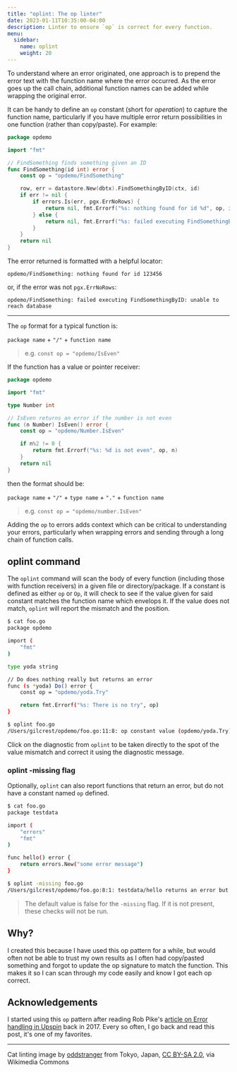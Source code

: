 ```yaml
---
title: "oplint: The op linter"
date: 2023-01-11T10:35:00-04:00
description: Linter to ensure `op` is correct for every function.
menu:
  sidebar:
    name: oplint
    weight: 20
---
```


To understand where an error originated, one approach is to prepend the error text with the function name where the error occurred. As the error goes up the call chain, additional function names can be added while wrapping the original error.

It can be handy to define an `op` constant (short for *operation*) to capture the function name, particularly if you have multiple error return possibilities in one function (rather than copy/paste). For example:

```go
package opdemo

import "fmt"

// FindSomething finds something given an ID
func FindSomething(id int) error {
    const op = "opdemo/FindSomething"

    row, err = datastore.New(dbtx).FindSomethingByID(ctx, id)
    if err != nil {
        if errors.Is(err, pgx.ErrNoRows) {
            return nil, fmt.Errorf("%s: nothing found for id %d", op, id)
        } else {
            return nil, fmt.Errorf("%s: failed executing FindSomethingByID: %w", op, err)
        }
    }
    return nil
}
```

The error returned is formatted with a helpful locator:

`opdemo/FindSomething: nothing found for id 123456`

or, if the error was not `pgx.ErrNoRows`:

`opdemo/FindSomething: failed executing FindSomethingByID: unable to reach database`

-----

The `op` format for a typical function is:

`package name` + `"/"` + `function name`
> e.g. `const op = "opdemo/IsEven"`

If the function has a value or pointer receiver:

```go
package opdemo

import "fmt"

type Number int

// IsEven returns an error if the number is not even
func (n Number) IsEven() error {
    const op = "opdemo/Number.IsEven"

    if n%2 != 0 {
        return fmt.Errorf("%s: %d is not even", op, n)
    }
    return nil
}
```

then the format should be:

`package name` + `"/"` + `type name` + `"."` + `function name`
> e.g. `const op = "opdemo/number.IsEven"`

Adding the `op` to errors adds context which can be critical to understanding your errors, particularly when wrapping errors and sending through a long chain of function calls.

## oplint command

The `oplint` command will scan the body of every function (including those with function receivers) in a given file or directory/package. If a constant is defined as either `op` or `Op`, it will check to see if the value given for said constant matches the function name which envelops it. If the value does not match, `oplint` will report the mismatch and the position.

```sh
$ cat foo.go
package opdemo

import (
    "fmt"
)

type yoda string

// Do does nothing really but returns an error
func (s *yoda) Do() error {
    const op = "opdemo/yoda.Try"

    return fmt.Errorf("%s: There is no try", op)
}

$ oplint foo.go
/Users/gilcrest/opdemo/foo.go:11:8: op constant value (opdemo/yoda.Try) does not match function name (opdemo/yoda.Do)
```

Click on the diagnostic from `oplint` to be taken directly to the spot of the value mismatch and correct it using the diagnostic message.

### oplint -missing flag

Optionally, `oplint` can also report functions that return an error, but do not have a constant named `op` defined.

```sh
$ cat foo.go
package testdata

import (
    "errors"
    "fmt"
)

func hello() error {
    return errors.New("some error message")
}

$ oplint -missing foo.go
/Users/gilcrest/opdemo/foo.go:8:1: testdata/hello returns an error but does not define an op constant
```

> The default value is false for the `-missing` flag. If it is not present, these checks will not be run.

## Why?

I created this because I have used this op pattern for a while, but would often not be able to trust my own results as I often had copy/pasted something and forgot to update the op signature to match the function. This makes it so I can scan through my code easily and know I got each op correct.

## Acknowledgements

I started using this `op` pattern after reading Rob Pike's [article on Error handling in Upspin](https://commandcenter.blogspot.com/2017/12/error-handling-in-upspin.html) back in 2017. Every so often, I go back and read this post, it's one of my favorites.

-----

Cat linting image by [oddstranger](https://www.flickr.com/people/49863366@N02) from Tokyo, Japan, [CC BY-SA 2.0](https://creativecommons.org/licenses/by-sa/2.0), via Wikimedia Commons
